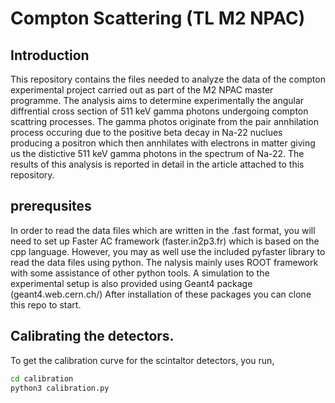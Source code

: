 # Compton Scattering (TL M2 NPAC)
## Introduction

This repository contains the files needed to analyze the data of the compton experimental project carried out as part of the M2 NPAC master programme. The analysis aims to determine experimentally the angular diffrential cross section of 511 keV gamma photons undergoing compton scattring processes. The gamma photos originate from the pair annhilation process occuring due to the positive beta decay in Na-22 nuclues producing a positron which then annhilates with electrons in matter giving us the distictive 511 keV gamma photons in the spectrum of Na-22. The results of this analysis is reported in detail in the article attached to this repository.
## prerequsites

In order to read the data files which are written in the .fast format, you will need to set up Faster AC framework (faster.in2p3.fr) which is based on the cpp language. However, you may as well use the included pyfaster library to read the data files using python. The nalysis mainly uses ROOT framework with some assistance of other python tools.
A simulation to the experimental setup is also provided using Geant4 package (geant4.web.cern.ch/)
After installation of these packages you can clone this repo to start. 

## Calibrating the detectors.
To get the calibration curve for the scintaltor detectors, you run, 
```bash
cd calibration
python3 calibration.py
```
